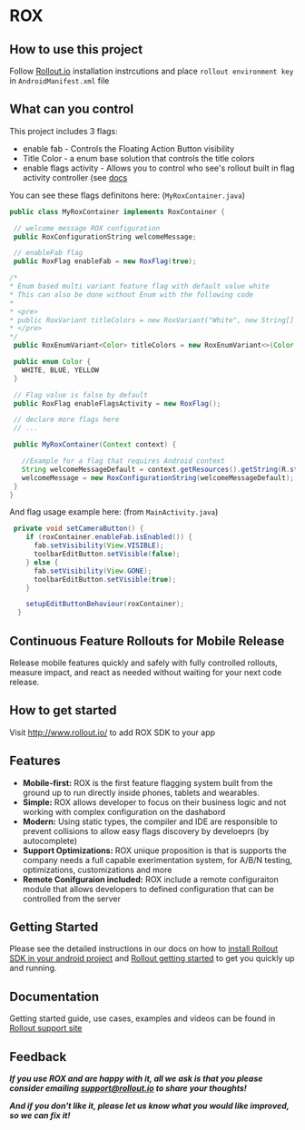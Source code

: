 ROX
==============

## How to use this project 

Follow [Rollout.io](https://app.rollout.io/) installation instrcutions and place `rollout environment key` in `AndroidManifest.xml` file

## What can you control

This project includes 3 flags:

  * enable fab - Controls the Floating Action Button visibility
 * Title Color - a enum base solution that controls the title colors
 * enable flags activity - Allows you to control who see's rollout built in flag activity controller (see [docs](https://support.rollout.io/docs/flags-view)
 
 You can see these flags definitons here: (`MyRoxContainer.java`)
 ```java
 public class MyRoxContainer implements RoxContainer {

  // welcome message ROX configuration
  public RoxConfigurationString welcomeMessage;

  // enableFab flag
  public RoxFlag enableFab = new RoxFlag(true);

/*
 * Enum based multi variant feature flag with default value white
 * This can also be done without Enum with the following code
 *
 * <pre>
 * public RoxVariant titleColors = new RoxVariant("White", new String[] {"White, ""Blue", "Yellow"});
 * </pre>
 */
  public RoxEnumVariant<Color> titleColors = new RoxEnumVariant<>(Color.WHITE);

  public enum Color {
    WHITE, BLUE, YELLOW
  }

  // Flag value is false by default
  public RoxFlag enableFlagsActivity = new RoxFlag();

  // declare more flags here
  // ...

  public MyRoxContainer(Context context) {

    //Example for a flag that requires Android context
    String welcomeMessageDefault = context.getResources().getString(R.string.welcome_message);
    welcomeMessage = new RoxConfigurationString(welcomeMessageDefault);
  }
}
```

And flag usage example here: (from `MainActivity.java`)
```java
 private void setCameraButton() {
    if (roxContainer.enableFab.isEnabled()) {
      fab.setVisibility(View.VISIBLE);
      toolbarEditButton.setVisible(false);
    } else {
      fab.setVisibility(View.GONE);
      toolbarEditButton.setVisible(true);
    }

    setupEditButtonBehaviour(roxContainer);
  }
```


## Continuous Feature Rollouts for Mobile Release

Release mobile features quickly and safely with fully controlled rollouts, measure impact, and react as needed without waiting for your next code release.

## How to get started
Visit http://www.rollout.io/ to add ROX SDK to your app

## Features

* **Mobile-first:** ROX is the first feature flagging system built from the ground up to run directly inside phones, tablets and wearables.
* **Simple:** ROX allows developer to focus on their business logic and not working with complex configuration on the dashabord 
* **Modern:** Using static types, the compiler and IDE are responsible to prevent collisions to allow easy flags discovery by develoeprs (by autocomplete) 
* **Support Optimizations:** ROX unique proposition is that is supports the company needs a full capable exerimentation system, for A/B/N testing, optimizations, customizations and more
* **Remote Conifguraion included:** ROX include a remote configuraiton module that allows developers to defined configuration that can be controlled from the server

## Getting Started

Please see the detailed instructions in our docs on how to [install Rollout SDK in your android project](https://support.rollout.io/docs/android) and [Rollout getting started](https://support.rollout.io/docs/getting-started-guide) to get you quickly up and running.

## Documentation

Getting started guide, use cases, examples and videos can be found in [Rollout support site](https://support.rollout.io)

## Feedback

**_If you use ROX and are happy with it, all we ask is that you please consider emailing [support@rollout.io](mailto:support@rollout.io) to share your thoughts!_**

**_And if you don't like it, please let us know what you would like improved, so we can fix it!_**
